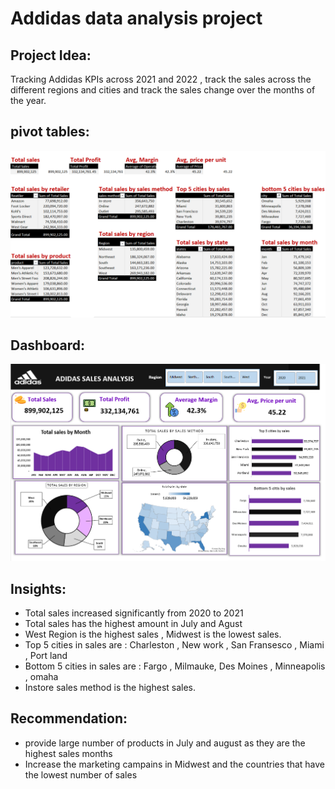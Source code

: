 # Addidas data analysis project
## Project Idea:
Tracking Addidas KPIs across 2021 and 2022 , track the sales across the different regions and cities and track the sales change over the months of the year.
## pivot tables:
![Adidas-sales-data-analysis-project-Excel](https://github.com/Arwa988/Adidas-sales-data-analysis-project-Excel-/blob/main/pivot-tables.png)
## Dashboard:
![Adidas-sales-data-analysis-project-Excel](https://github.com/Arwa988/Adidas-sales-data-analysis-project-Excel-/blob/main/Adidas%20sales%20dashboard.png)
## Insights:
- Total sales increased significantly from 2020 to 2021
- Total sales has the highest amount in July and Agust
- West Region is the highest sales , Midwest is the lowest sales.
- Top 5 cities in sales are : Charleston , New work , San Fransesco , Miami , Port land
- Bottom 5 cities in  sales are : Fargo , Milmauke, Des Moines , Minneapolis , omaha
- Instore sales method is the highest sales.
## Recommendation:
- provide large number of products in July and august as they are the highest sales months
- Increase the marketing campains in Midwest and the countries that have the lowest number of sales 


